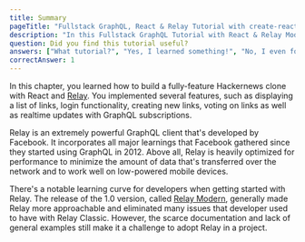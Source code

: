 ```yaml
---
title: Summary
pageTitle: "Fullstack GraphQL, React & Relay Tutorial with create-react-app"
description: "In this Fullstack GraphQL Tutorial with React & Relay Modern you learned how to build a production-ready Hackernews clone using create-react-app & Graphcool."
question: Did you find this tutorial useful?
answers: ["What tutorial?", "Yes, I learned something!", "No, I even forgot what I knew before!", "Fish!"]
correctAnswer: 1
---
```


In this chapter, you learned how to build a fully-feature Hackernews clone with React and [Relay](https://facebook.github.io/relay/). You implemented several features, such as displaying a list of links, login functionality, creating new links, voting on links as well as realtime updates with GraphQL subscriptions.

Relay is an extremely powerful GraphQL client that's developed by Facebook. It incorporates all major learnings that Facebook gathered since they started using GraphQL in 2012. Above all, Relay is heavily optimized for performance to minimize the amount of data that's transferred over the network and to work well on low-powered mobile devices. 

There's a notable learning curve for developers when getting started with Relay. The release of the 1.0 version, called [Relay Modern](https://facebook.github.io/relay/docs/relay-modern.html), generally made Relay more approachable and eliminated many issues that developer used to have with Relay Classic. However, the scarce documentation and lack of general examples still make it a challenge to adopt Relay in a project.
